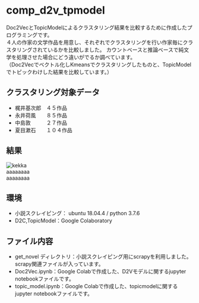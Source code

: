 # comp_d2v_tpmodel
Doc2VecとTopicModelによるクラスタリング結果を比較するために作成したプログラミングです。  
４人の作家の文学作品を用意し、それぞれでクラスタリングを行い作家毎にクラスタリングされているかを比較しました。 
カウントベースと推論ベースで純文学を処理させた場合にどう違いがでるか調べています。  
（Doc2Vecでベクトル化しKmeansでクラスタリングしたものと、TopicModelでトピックわけした結果を比較しています。）

## クラスタリング対象データ  
- 梶井基次郎　４５作品  
- 永井荷風　　８５作品  
- 中島敦　　　２７作品  
- 夏目漱石　　１０４作品  

## 結果  
![kekka](https://user-images.githubusercontent.com/61402011/76580630-f6f11480-6513-11ea-92b1-ade1c3784038.png)  
aaaaaaaa  
aaaaaaaa  
  
## 環境  
- 小説スクレイピング： ubuntu 18.04.4 / python 3.7.6  
- D2C,TopicModel：Google Colaboratory  

## ファイル内容  
- get_novel ディレクトリ：小説スクレイピング用にscrapyを利用しました。scrapy関連ファイルが入っています。  
- Doc2Vec.ipynb：Google Colabで作成した、D2Vモデルに関するjupyter notebookファイルです。  
- topic_model.ipynb：Google Colabで作成した、topicmodelに関するjupyter notebookファイルです。



